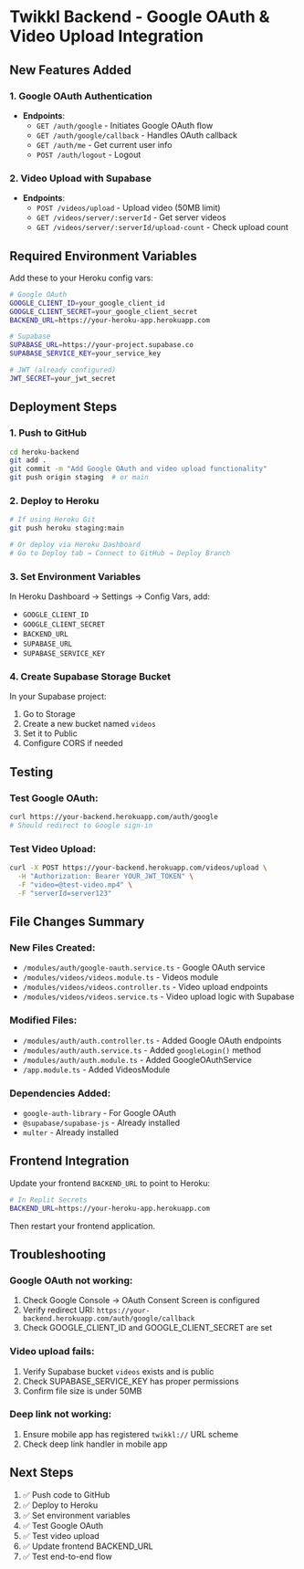 # Twikkl Backend - Google OAuth & Video Upload Integration

## New Features Added

### 1. Google OAuth Authentication
- **Endpoints**:
  - `GET /auth/google` - Initiates Google OAuth flow
  - `GET /auth/google/callback` - Handles OAuth callback
  - `GET /auth/me` - Get current user info
  - `POST /auth/logout` - Logout

### 2. Video Upload with Supabase
- **Endpoints**:
  - `POST /videos/upload` - Upload video (50MB limit)
  - `GET /videos/server/:serverId` - Get server videos
  - `GET /videos/server/:serverId/upload-count` - Check upload count

## Required Environment Variables

Add these to your Heroku config vars:

```bash
# Google OAuth
GOOGLE_CLIENT_ID=your_google_client_id
GOOGLE_CLIENT_SECRET=your_google_client_secret
BACKEND_URL=https://your-heroku-app.herokuapp.com

# Supabase
SUPABASE_URL=https://your-project.supabase.co
SUPABASE_SERVICE_KEY=your_service_key

# JWT (already configured)
JWT_SECRET=your_jwt_secret
```

## Deployment Steps

### 1. Push to GitHub
```bash
cd heroku-backend
git add .
git commit -m "Add Google OAuth and video upload functionality"
git push origin staging  # or main
```

### 2. Deploy to Heroku
```bash
# If using Heroku Git
git push heroku staging:main

# Or deploy via Heroku Dashboard
# Go to Deploy tab → Connect to GitHub → Deploy Branch
```

### 3. Set Environment Variables
In Heroku Dashboard → Settings → Config Vars, add:
- `GOOGLE_CLIENT_ID`
- `GOOGLE_CLIENT_SECRET`
- `BACKEND_URL`
- `SUPABASE_URL`
- `SUPABASE_SERVICE_KEY`

### 4. Create Supabase Storage Bucket
In your Supabase project:
1. Go to Storage
2. Create a new bucket named `videos`
3. Set it to Public
4. Configure CORS if needed

## Testing

### Test Google OAuth:
```bash
curl https://your-backend.herokuapp.com/auth/google
# Should redirect to Google sign-in
```

### Test Video Upload:
```bash
curl -X POST https://your-backend.herokuapp.com/videos/upload \
  -H "Authorization: Bearer YOUR_JWT_TOKEN" \
  -F "video=@test-video.mp4" \
  -F "serverId=server123"
```

## File Changes Summary

### New Files Created:
- `/modules/auth/google-oauth.service.ts` - Google OAuth service
- `/modules/videos/videos.module.ts` - Videos module
- `/modules/videos/videos.controller.ts` - Video upload endpoints
- `/modules/videos/videos.service.ts` - Video upload logic with Supabase

### Modified Files:
- `/modules/auth/auth.controller.ts` - Added Google OAuth endpoints
- `/modules/auth/auth.service.ts` - Added `googleLogin()` method
- `/modules/auth/auth.module.ts` - Added GoogleOAuthService
- `/app.module.ts` - Added VideosModule

### Dependencies Added:
- `google-auth-library` - For Google OAuth
- `@supabase/supabase-js` - Already installed
- `multer` - Already installed

## Frontend Integration

Update your frontend `BACKEND_URL` to point to Heroku:
```bash
# In Replit Secrets
BACKEND_URL=https://your-heroku-app.herokuapp.com
```

Then restart your frontend application.

## Troubleshooting

### Google OAuth not working:
1. Check Google Console → OAuth Consent Screen is configured
2. Verify redirect URI: `https://your-backend.herokuapp.com/auth/google/callback`
3. Check GOOGLE_CLIENT_ID and GOOGLE_CLIENT_SECRET are set

### Video upload fails:
1. Verify Supabase bucket `videos` exists and is public
2. Check SUPABASE_SERVICE_KEY has proper permissions
3. Confirm file size is under 50MB

### Deep link not working:
1. Ensure mobile app has registered `twikkl://` URL scheme
2. Check deep link handler in mobile app

## Next Steps

1. ✅ Push code to GitHub
2. ✅ Deploy to Heroku
3. ✅ Set environment variables
4. ✅ Test Google OAuth
5. ✅ Test video upload
6. ✅ Update frontend BACKEND_URL
7. ✅ Test end-to-end flow
